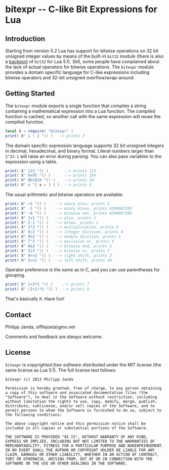 #              bitexpr -- C-like Bit Expressions for Lua             #

##                           Introduction                           ##

Starting from version 5.2 Lua has support for bitwise operations on
32 bit unsigned integer values by means of the built-in `bit32`
module (there is also a [backport][1] of `bit32` for Lua 5.1). Still,
some people have complained about the lack of actual operators for
bitwise operations. The `bitexpr` module provides a domain specific
language for C-like expressions including bitwise operators and 32-bit
unsigned overflow/wrap-around.

  [1]:  http://luarocks.org/repositories/rocks/#bit32


##                          Getting Started                         ##

The `bitexpr` module exports a single function that compiles a string
containing a mathematical expression into a Lua function. The compiled
function is cached, so another call with the same expression will
reuse the compiled function. 

```lua
local X = require( "bitexpr" )
print( X" 1 | 2 "() )  --> prints 3
```

The domain specific expression language supports 32 bit unsigned
integers in decimal, hexadecimal, and binary format. Literal numbers
larger than `2^32-1` will raise an error during parsing. You can also
pass variables to the expression using a table.

```lua
print( X" 123 "() )       --> prints 123
print( X" 0xFE "() )      --> prints 254
print( X" 0b1010 "() )    --> prints 10
print( X" a "{ a = 3 } )  --> prints 3
```

The usual arithmetic and bitwise operators are available:

```lua
print( X" +1 "() )    --> unary plus; prints 1
print( X" -1 "() )    --> unary minus, prints 4294967295
print( X" ~0 "() )    --> bitwise not, prints 4294967295
print( X" 1+1 "() )   --> plus, prints 2
print( X" 2-1 "() )   --> minus, prints 1
print( X" 2*3 "() )   --> multiplication, prints 6
print( X" 9/2 "() )   --> integer division, prints 4
print( X" 9%2 "() )   --> modulo division, prints 1
print( X" 7^3 "() )   --> exclusive or, prints 4
print( X" 6&3 "() )   --> bitwise and, prints 2
print( X" 5|3 "() )   --> bitwise or, prints 7
print( X" 9>>2 "() )  --> right shift, prints 2
print( X" 5<<1 "() )  --> left shift, prints 10
```

Operator preference is the same as in C, and you can use parentheses
for grouping.

```lua
print( X" 1+2*3 "() )    --> prints 7
print( X" (1+2)*3 "() )  --> prints 9
```

That's basically it. Have fun!


##                              Contact                             ##

Philipp Janda, siffiejoe(a)gmx.net

Comments and feedback are always welcome.


##                              License                             ##

`bitexpr` is *copyrighted free software* distributed under the MIT
license (the same license as Lua 5.1). The full license text follows:

    bitexpr (c) 2013 Philipp Janda

    Permission is hereby granted, free of charge, to any person obtaining
    a copy of this software and associated documentation files (the
    "Software"), to deal in the Software without restriction, including
    without limitation the rights to use, copy, modify, merge, publish,
    distribute, sublicense, and/or sell copies of the Software, and to
    permit persons to whom the Software is furnished to do so, subject to
    the following conditions:

    The above copyright notice and this permission notice shall be
    included in all copies or substantial portions of the Software.

    THE SOFTWARE IS PROVIDED "AS IS", WITHOUT WARRANTY OF ANY KIND,
    EXPRESS OR IMPLIED, INCLUDING BUT NOT LIMITED TO THE WARRANTIES OF
    MERCHANTABILITY, FITNESS FOR A PARTICULAR PURPOSE AND NONINFRINGEMENT.
    IN NO EVENT SHALL THE AUTHOR OR COPYRIGHT HOLDER BE LIABLE FOR ANY
    CLAIM, DAMAGES OR OTHER LIABILITY, WHETHER IN AN ACTION OF CONTRACT,
    TORT OR OTHERWISE, ARISING FROM, OUT OF OR IN CONNECTION WITH THE
    SOFTWARE OR THE USE OR OTHER DEALINGS IN THE SOFTWARE.


